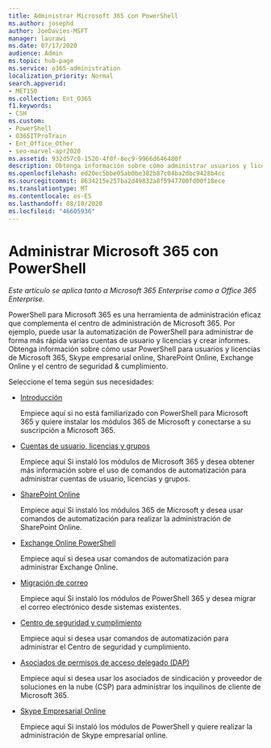 ```yaml
---
title: Administrar Microsoft 365 con PowerShell
ms.author: josephd
author: JoeDavies-MSFT
manager: laurawi
ms.date: 07/17/2020
audience: Admin
ms.topic: hub-page
ms.service: o365-administration
localization_priority: Normal
search.appverid:
- MET150
ms.collection: Ent_O365
f1.keywords:
- CSH
ms.custom:
- PowerShell
- O365ITProTrain
- Ent_Office_Other
- seo-marvel-apr2020
ms.assetid: 932d57c0-1520-4f0f-8ec9-9966d646480f
description: Obtenga información sobre cómo administrar usuarios y licencias de Microsoft 365 y aplicaciones de Microsoft 365 con PowerShell.
ms.openlocfilehash: ed20ec5bbe05ab0be382b87c04ba2dbc9428b4cc
ms.sourcegitcommit: 8634215e257ba2d49832a8f5947700fd00f18ece
ms.translationtype: MT
ms.contentlocale: es-ES
ms.lasthandoff: 08/10/2020
ms.locfileid: "46605936"
---
```

# <a name="manage-microsoft-365-with-powershell"></a>Administrar Microsoft 365 con PowerShell

*Este artículo se aplica tanto a Microsoft 365 Enterprise como a Office 365 Enterprise.*

PowerShell para Microsoft 365 es una herramienta de administración eficaz que complementa el centro de administración de Microsoft 365. Por ejemplo, puede usar la automatización de PowerShell para administrar de forma más rápida varias cuentas de usuario y licencias y crear informes. Obtenga información sobre cómo usar PowerShell para usuarios y licencias de Microsoft 365, Skype empresarial online, SharePoint Online, Exchange Online y el centro de seguridad & cumplimiento.
  
Seleccione el tema según sus necesidades:
  
- [Introducción](getting-started-with-office-365-powershell.md)

    Empiece aquí si no está familiarizado con PowerShell para Microsoft 365 y quiere instalar los módulos 365 de Microsoft y conectarse a su suscripción a Microsoft 365.

- [Cuentas de usuario, licencias y grupos](manage-user-accounts-and-licenses-with-office-365-powershell.md)

    Empiece aquí Si instaló los módulos de Microsoft 365 y desea obtener más información sobre el uso de comandos de automatización para administrar cuentas de usuario, licencias y grupos.

- [SharePoint Online](https://docs.microsoft.com/office365/enterprise/powershell/manage-sharepoint-online-with-office-365-powershell)

    Empiece aquí Si instaló los módulos 365 de Microsoft y desea usar comandos de automatización para realizar la administración de SharePoint Online.

- [Exchange Online PowerShell](https://docs.microsoft.com/powershell/exchange/exchange-online/exchange-online-powershell)

    Empiece aquí si desea usar comandos de automatización para administrar Exchange Online.

- [Migración de correo](use-powershell-for-email-migration-to-office-365.md)

    Empiece aquí Si instaló los módulos de PowerShell 365 y desea migrar el correo electrónico desde sistemas existentes.

- [Centro de seguridad y cumplimiento](https://docs.microsoft.com/powershell/exchange/office-365-scc/office-365-scc-powershell)

    Empiece aquí si desea usar comandos de automatización para administrar el Centro de seguridad y cumplimiento.

- [Asociados de permisos de acceso delegado (DAP)](manage-office-365-with-windows-powershell-for-delegated-access-permissions-dap-p.md)

    Empiece aquí si desea usar los asociados de sindicación y proveedor de soluciones en la nube (CSP) para administrar los inquilinos de cliente de Microsoft 365.

- [Skype Empresarial Online](manage-skype-for-business-online-with-office-365-powershell.md)

    Empiece aquí Si instaló los módulos de PowerShell y quiere realizar la administración de Skype empresarial online.
